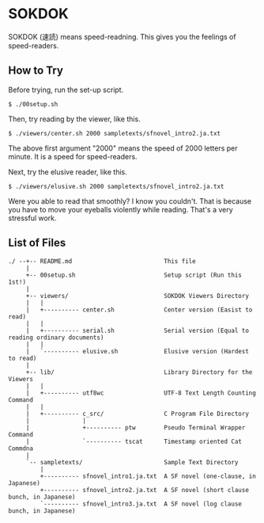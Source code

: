 # SOKDOK

SOKDOK (速読) means speed-readning. This gives you the feelings of speed-readers.

## How to Try

Before trying, run the set-up script.

```
$ ./00setup.sh
```

Then, try reading by the viewer, like this.

```
$ ./viewers/center.sh 2000 sampletexts/sfnovel_intro2.ja.txt
```
The above first argument "2000" means the speed of 2000 letters per minute. It is a speed for speed-readers.

Next, try the elusive reader, like this.

```
$ ./viewers/elusive.sh 2000 sampletexts/sfnovel_intro2.ja.txt
```

Were you able to read that smoothly? I know you couldn't. That is because you have to move your eyeballs violently while reading. That's a very stressful work.

## List of Files

```
./ --+-- README.md                          This file
     |                                      
     +-- 00setup.sh                         Setup script (Run this 1st!)
     |                                      
     +-- viewers/                           SOKDOK Viewers Directory
     |   |                                  
     |   +---------- center.sh              Center version (Easist to read)
     |   |                                  
     |   +---------- serial.sh              Serial version (Equal to reading ordinary documents)
     |   |                                  
     |   `---------- elusive.sh             Elusive version (Hardest to read)
     |                                      
     +-- lib/                               Library Directory for the Viewers
     |   |                                  
     |   +---------- utf8wc                 UTF-8 Text Length Counting Command
     |   |                                  
     |   +---------- c_src/                 C Program File Directory
     |               |                      
     |               +---------- ptw        Pseudo Terminal Wrapper Command
     |               `---------- tscat      Timestamp oriented Cat Commdna
     |                                      
     `-- sampletexts/                       Sample Text Directory
         |                                  
         +---------- sfnovel_intro1.ja.txt  A SF novel (one-clause, in Japanese)
         +---------- sfnovel_intro2.ja.txt  A SF novel (short clause bunch, in Japanese)
         `---------- sfnovel_intro3.ja.txt  A SF novel (log clause bunch, in Japanese)
```
